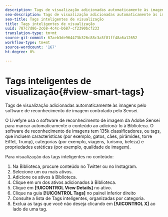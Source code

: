 ```yaml
---
description: Tags de visualização adicionadas automaticamente às imagens pelo software de reconhecimento de imagem controlado pelo Sensei.
seo-description: Tags de visualização adicionadas automaticamente às imagens pelo software de reconhecimento de imagem controlado pelo Sensei.
seo-title: Tags inteligentes de visualização
title: Tags inteligentes de visualização
uuid: 787c7d86-2c68-4c4c-b687-cf2390bcf233
translation-type: tm+mt
source-git-commit: 67aeb3de964473b326c88c3a3f81ff48a6a12652
workflow-type: tm+mt
source-wordcount: '167'
ht-degree: 0%

---
```



# Tags inteligentes de visualização{#view-smart-tags}

Tags de visualização adicionadas automaticamente às imagens pelo software de reconhecimento de imagem controlado pelo Sensei.

O Livefyre usa o software de reconhecimento de imagem da Adobe Sensei para marcar automaticamente o conteúdo ao adicioná-lo à Biblioteca. O software de reconhecimento de imagens tem 135k classificadores, ou tags, que incluem características (por exemplo, gatos, cães, pirâmides, torre Eiffel, Trump), categorias (por exemplo, viagens, turismo, beleza) e propriedades estéticas (por exemplo, qualidade de imagem).

Para visualização das tags inteligentes no conteúdo:

1. Na Biblioteca, procure conteúdo no Twitter ou no Instagram.
1. Selecione um ou mais ativos.
1. Adicione os ativos à Biblioteca.
1. Clique em um dos ativos adicionados à Biblioteca.
1. Clique em **[!UICONTROL View Details]** no ativo.
1. Clique na guia **[!UICONTROL Tags]** no painel inferior direito
1. Consulte a lista de Tags inteligentes, organizadas por categoria.
1. Exclua as tags que você não deseja clicando em **[!UICONTROL X]** ao lado de uma tag.

